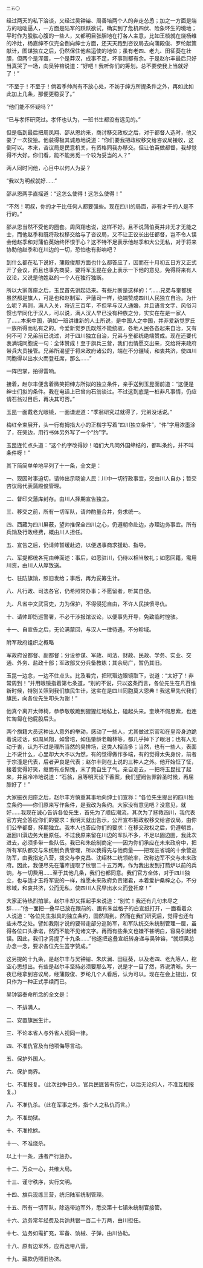     二五〇 

   经过两天的私下洽谈，又经过吴钟镕、周善培两个人的奔走怂恿；加之一方面是端方的咄咄逼人，一方面是陆军的跃跃欲试，确实到了危机四伏、险象环生的境地；平时作为股肱心腹的一些人，又都明目张胆地在打各人主意，比如王棪就在烧杨维的冷灶，杨嘉绅不仅完全倒向绅士方面，还天天跑到咨议局去向蒲殿俊、罗纶献策献计，图谋独立之后，仍然保住他盐运使的地位；虽有老四、老九、田征葵在壮胆，但两个是浑蛋，一个是莽汉，成事不足，坏事则都有余。于是赵尔丰最后只好当真哭了一场，向吴钟镕说道：“好吧！我听你们的筹划。总不要使我上当就好了！”

   “不至于！不至于！倘若季帅尚有不放心处，不妨于绅方所提条件之外，再如此如此加上几条，那便更稳妥了。”

   “他们能不怀疑吗？”

   “已与孝怀研究过。孝怀也认为，一班书生都没有远见的。”

   但是临到最后把周凤翔、邵从恩约来，商讨移交政权之后，对于都督人选时，他又耍了一次狡狯。他装得极其诚恳地说道：“你们要我把政权移交给咨议局接收，这倒可以。本来，咨议局是民意机关，有资格同我办移交。但让伯英做都督，我却觉得不大好。你们看，能不能另觅一个较为妥当的人？”

   两人同时问他，心目中以何人为妥？

   “我以为明叔就好……”

   邵从恩两手直摇道：“这怎么使得！这怎么使得！”

   “不然！明叔，你的才干比任何人都要强些。现在四川的局面，非有才干的人是不行的。”

   邵从恩当然不受他的圈套。周凤翔也说，这样不好。且不说蒲伯英并非无才无能之士，而他赵季和既将政权移交给与了咨议局，又不让正议长出任都督，岂不令人误会他赵季和对蒲伯英始终怀恨于心？这不特不足表示他赵季和大公无私，对于将来协助他赵季和在川边的一切，恐怕也有影响吧？

   到什么都在私下说好，蒲殿俊那方面也什么都答应了，因而在十月初五日方又正式开了会议，而且也事先商妥，要将军玉昆在会上表示一下他的意见，免得将来有人议论，又说是他姓赵的一个人在独行独断。

   所以大家落座之后，玉昆首先讲起话来。有些片断是这样的：“……兄弟与奎都统虽然都是旗人，可是也和赵制军、尹藩司一样，绝端赞成四川人民独立自治。为什么呢？再则，满人入关，将近三百年，不但早与汉人通婚，并且语言文字、风俗习惯也早同化于汉人，可以说，满人汉人早已没有种族之分，实实在在是一家人了……本来中国，确如一班讲维新的人士所说，是中国人之中国，并非爱新觉罗氏一族所得而私有之的。今爱新觉罗氏既然不能统驭，各地人民各各起来自治，又有何不可？兄弟前已说过，对于四川独立自治，兄弟与奎都统绝端赞成。现在还要代表满城同胞说一句：全体赞成！至于旗兵三营，我们也情愿交出来，交给将来政府带兵大员接管。兄弟所渴望于将来政府诸公的，端在不分疆域，和衷共济，使四川同胞得以出水火而登衽席，那么……”

   一阵巴掌，拍得雷响。

   接着，赵尔丰便含着微笑把绅方所拟的独立条件，亲手送到玉昆面前道：“这便是绅士们拟的条件。我在电话上已曾向石翁谈过。不过这到底是一桩非凡事情，仍应请石翁过目后，再决其可否。”

   玉昆一面戴老光眼镜，一面谦逊道：“季翁研究过就得了，兄弟没话说。”

   梅红全柬展开，头一行有拇指大小的正楷字写着“四川独立条件”，“件”字用浓墨涂了，在旁边，用行书体另外写了一个“约”字。

   玉昆连忙点头道：“这个约字改得妙！咱们大凡同外国缔结的，都叫条约，并不叫条件呀！”

   其下简简单单地平列了十一条，全文是：

   一、现因时事迫切，请帅出示晓谕人民：川中一切行政事宜，交由川人自办；暂交咨议局代表蒲殿俊管理。

   二、督印交藩库封存。由川人择期宣告独立。

   三、移交之前，所有一切军队，请帅酌量合并，务求统一。

   四、西藏为四川屏蔽，望帅推保全四川之心，仍遵朝命赴边，办理边务事宜。所有兵饷及行政经费，概由川人担任。

   五、宣告之后，仍请帅暂缓赴边，以便遇事商求援助、指导。

   六、军提都统各宪由绅面述：事后，如愿驻川，仍待以相当敬礼；如愿回籍，需用川资，由川人从厚致送。

   七、驻防旗饷，照旧发给；事后，再为妥筹生计。

   八、凡行政、司法各官，仍希照常办事；不愿留者，听其自便。

   九、凡省中文武官吏，力为保护，不得侵犯自由，不许人民挟愤寻仇。

   十、请帅即饬巡警署，不必干涉报馆议论，以便事先开导，免致临时惶骇。

   十一、自宣告之后，无论满蒙回，与汉人一律待遇，不分畛域。

   附军政府组织之概略

   军政府设都督、副都督；分设参谋、军政、司法、财政、民政、学务、实业、交通、外务、盐政十部；军政部又分兵备教练；其余局广，暂仍其旧。

   玉昆一边念，一边不住点头。比及看完，把玳瑁边眼镜取下，说道：“太好了！非常周到！”并用眼镜指着第七条道，“别的不说，只以这条而言，各位先生在凡百维新时候，特别关照到我们旗民生计，这实在是四川同胞莫大恩典！我这里先代我们旗民，向各位先生叩头为谢！”

   他真个离开太师椅，恭恭敬敬跪到猩猩红地毡上，磕起头来。奎焕不假思索，也连忙匍匐在他屁股后头。

   两个旗籍大员这种出人意外的举动，感动了一些人，尤其做过京官和在皇帝身边跪着说过话，如周凤翔，如曾培，如伍肇龄老翰林等，都几乎掉下了眼泪；也有人无动于衷，认为不过是理所当然的臭排场，这类人相当多；当然，也有一些人，表面上不说什么，心里却大大不以为然，有的觉得做作多端，有的觉得太失身份，前者于宗潼是代表，后者尹良是代表；赵尔丰则在上说的三种人之外。他开始怔了怔，接着觉得好笑，继而有点惭愧，末了竟自生了气。亲自走去，一把将玉昆拉了起来，并且冷冷地说道：“石翁，且等明天设下香案，我们望阙告罪辞圣时候，再屈膝好了！”

   大家振衣归座之后，赵尔丰方慎重其事地向绅士们宣称：“各位先生提出的四川独立条约——你们原来写作条件，是我改为条约。大家没有意见吧？没意见，就好……我现在诚心告诉各位先生，首先为了顺应潮流，其次为了拯救四川，我代表官方完全答应你们的要求：我明天就出告示，公开宣布把政权移交给咨议局，由你们公举都督，择期独立。我本人也答应你们的要求：在移交政权之后，仍遵朝旨，返回川滇边务大臣原任。不过我原来留在川边的军队不多，不足以固边圉，我此次进去，必须多带一些队伍。我已和朱统制商定——因为你们承应在未来政府中，把所有军队都交与朱统制负责管理，所以我得先与他商量——把现驻省城的十余营巡防军，由我指定八营，拨交与李克昌、沈绍林二统领统率，改称边军不交与未来政府。因此，我便尽先在藩库提取了纹银二十五万两，作为我出发到打箭炉以前的兵饷，与一切费用……至于其他几条，我们也都同意。我们官方全体，对于四川独立，也与适才玉将军说的一样，维愿未来政府负责诸君，本着爱护桑梓之心，不分畛域，和衷共济，公而无私，使四川人民早出水火而登衽席！”

   大家正待热烈拍掌。赵尔丰却又挥起手来说道：“别忙！我还有几句未尽之辞……”他一面把一叠早已放在跟前的、画有朱丝格子的白宣纸打开，一面看着众人说道：“各位先生拟具的独立条约，固然周到。然而在我们研究后，觉得也还有些未尽之处。譬如我刚才说的要带走部分巡防军，和军队统交朱统制管理一层，虽得各位口头承诺，然而不能不见诸文字。再而有些条文也嫌不甚明白，容易引起错误。因此，我们才另提了十九条……”他遂把这叠宣纸转身递与吴钟镕，“就烦吴总办念一念，要求各位先生签字赞成。”

   这另提的十九条，是赵尔丰与吴钟镕、朱庆澜、田征葵，以及老四、老九等人，挖空心思想出。有些是赵尔丰坚持必须要那么写，说是才一目了然，界说清晰。头一夜已经拿到咨议局，经蒲殿俊、罗纶几个人看后，认为可以。现在在会上提出，仅只作为一种正式手续而已。

   吴钟镕奉命所念的全文是：

   一、不排满人。

   二、安置旗民生计。

   三、不论本省人与外省人视同一律。

   四、不准仇官及有他项侮辱言动。

   五、保护外国人。

   六、保护商界。

   七、不准报复。（此次战争日久，官兵民匪皆有伤亡，以后无论何人，不准互相报复。）

   八、不准仇杀。（此在军事之外，指个人之私仇而言。）

   九、不准劫狱。

   十、不准抢掳。

   十一、不准烧杀。

   以上十一条，违者严行惩办。

   十二、万众一心，共维大局。

   十三、谨守秩序，实行文明。

   十四、旗兵现练三营，统归陆军统制管理。

   十五、所有一切军队，除选带边军外，悉交第十七镇朱统制官接管。

   十六、边务常年经费及兵饷共银一百二十万两，由川担任。

   十七、边务如需扩充，军备、饷械、子弹，由川协助。

   十八、原有边军外，应再选带八营。

   十九、藏款仍照旧协济。

